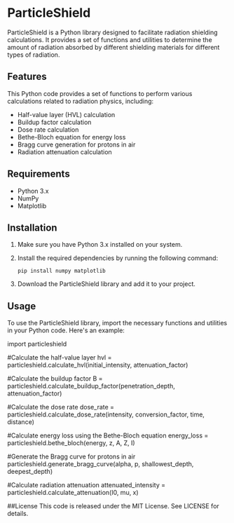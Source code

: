 # ParticleShield

ParticleShield is a Python library designed to facilitate radiation shielding calculations. It provides a set of functions and utilities to determine the amount of radiation absorbed by different shielding materials for different types of radiation.

## Features

This Python code provides a set of functions to perform various calculations related to radiation physics, including:

- Half-value layer (HVL) calculation
- Buildup factor calculation
- Dose rate calculation
- Bethe-Bloch equation for energy loss
- Bragg curve generation for protons in air
- Radiation attenuation calculation

## Requirements

- Python 3.x
- NumPy
- Matplotlib

## Installation

1. Make sure you have Python 3.x installed on your system.

2. Install the required dependencies by running the following command:

   ```shell
   pip install numpy matplotlib
3. Download the ParticleShield library and add it to your project.


## Usage
To use the ParticleShield library, import the necessary functions and utilities in your Python code. Here's an example:

import particleshield

#Calculate the half-value layer
hvl = particleshield.calculate_hvl(initial_intensity, attenuation_factor)

#Calculate the buildup factor
B = particleshield.calculate_buildup_factor(penetration_depth, attenuation_factor)

#Calculate the dose rate
dose_rate = particleshield.calculate_dose_rate(intensity, conversion_factor, time, distance)

#Calculate energy loss using the Bethe-Bloch equation
energy_loss = particleshield.bethe_bloch(energy, z, A, Z, I)

#Generate the Bragg curve for protons in air
particleshield.generate_bragg_curve(alpha, p, shallowest_depth, deepest_depth)

#Calculate radiation attenuation
attenuated_intensity = particleshield.calculate_attenuation(I0, mu, x)

##License
This code is released under the MIT License. See LICENSE for details.
